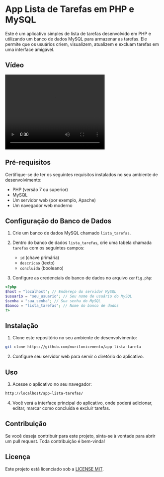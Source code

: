 # App Lista de Tarefas em PHP e MySQL

Este é um aplicativo simples de lista de tarefas desenvolvido em PHP e utilizando um banco de dados MySQL para armazenar as tarefas. Ele permite que os usuários criem, visualizem, atualizem e excluam tarefas em uma interface amigável.

## Vídeo

<video width="320" height="240" controls>
  <source src="./.github/project.mp4" type="video/mp4">
  Seu navegador não suporta o elemento de vídeo.
</video>


## Pré-requisitos

Certifique-se de ter os seguintes requisitos instalados no seu ambiente de desenvolvimento:

- PHP (versão 7 ou superior)
- MySQL
- Um servidor web (por exemplo, Apache)
- Um navegador web moderno

## Configuração do Banco de Dados

1. Crie um banco de dados MySQL chamado `lista_tarefas`.

2. Dentro do banco de dados `lista_tarefas`, crie uma tabela chamada `tarefas` com os seguintes campos:
   - `id` (chave primária)
   - `descricao` (texto)
   - `concluida` (booleano)

3. Configure as credenciais do banco de dados no arquivo `config.php`:

```php
<?php
$host = "localhost"; // Endereço do servidor MySQL
$usuario = "seu_usuario"; // Seu nome de usuário do MySQL
$senha = "sua_senha"; // Sua senha do MySQL
$banco = "lista_tarefas"; // Nome do banco de dados
?>
```
## Instalação

1. Clone este repositório no seu ambiente de desenvolvimento:
```bash
git clone https://github.com/murilonicemento/app-lista-tarefa
```

2. Configure seu servidor web para servir o diretório do aplicativo.

## Uso

3. Acesse o aplicativo no seu navegador:
```bash
http://localhost/app-lista-tarefas/
```
4. Você verá a interface principal do aplicativo, onde poderá adicionar, editar, marcar como concluída e excluir tarefas.

## Contribuição
Se você deseja contribuir para este projeto, sinta-se à vontade para abrir um pull request. Toda contribuição é bem-vinda!

## Licença
Este projeto está licenciado sob a [LICENSE MIT](LICENSE).
